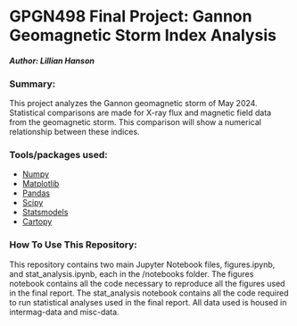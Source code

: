 # GPGN498 Final Project: Gannon Geomagnetic Storm Index Analysis
#### *Author: Lillian Hanson*

### Summary:
This project analyzes the Gannon geomagnetic storm of May 2024. Statistical comparisons are made for X-ray flux and magnetic field data from the geomagnetic storm. This comparison will show a numerical relationship between these indices.  

### Tools/packages used:
- [Numpy](https://numpy.org/)
- [Matplotlib](https://matplotlib.org/)
- [Pandas](https://pandas.pydata.org/)
- [Scipy](https://docs.scipy.org/doc/scipy/)
- [Statsmodels](https://www.statsmodels.org/stable/index.html)
- [Cartopy](https://pypi.org/project/Cartopy/)


### How To Use This Repository:
This repository contains two main Jupyter Notebook files, figures.ipynb, and stat_analysis.ipynb, each in the /notebooks folder. The figures notebook contains all the code necessary to reproduce all the figures used in the final report. The stat_analysis notebook contains all the code required to run statistical analyses used in the final report. All data used is housed in intermag-data and misc-data. 

